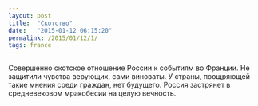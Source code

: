 ```yaml
---
layout: post
title:  "Скотство"
date:   "2015-01-12 06:15:20"
permalink: /2015/01/12/1/
tags: france
---
```


Совершенно скотское отношение России к событиям во Франции. Не
защитили чувства верующих, сами виноваты. У страны, поощряющей такие
мнения среди граждан, нет будущего. Россия застрянет в средневековом
мракобесии на целую вечность.
